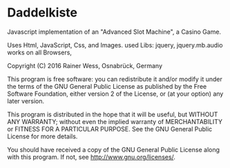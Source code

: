 # Daddelkiste


Javascript implementation of an "Advanced Slot Machine", a Casino Game. 

Uses Html, JavaScript, Css, and Images.
used Libs: jquery, jquery.mb.audio
works on all Browsers,

Copyright (C) 2016 Rainer Wess, Osnabrück, Germany

This program is free software: you can redistribute it and/or modify
it under the terms of the GNU General Public License as published by
the Free Software Foundation, either version 2 of the License, or
(at your option) any later version.

This program is distributed in the hope that it will be useful,
but WITHOUT ANY WARRANTY; without even the implied warranty of
MERCHANTABILITY or FITNESS FOR A PARTICULAR PURPOSE.  See the
GNU General Public License for more details.

You should have received a copy of the GNU General Public License
along with this program.  If not, see <http://www.gnu.org/licenses/>.
